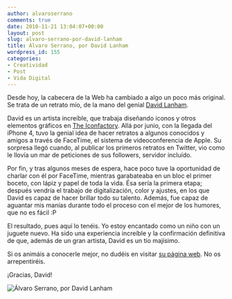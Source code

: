 ```yaml
---
author: alvaroserrano
comments: true
date: 2010-11-21 13:04:07+00:00
layout: post
slug: alvaro-serrano-por-david-lanham
title: Álvaro Serrano, por David Lanham
wordpress_id: 155
categories:
- Creatividad
- Post
- Vida Digital
---
```


Desde hoy, la cabecera de la Web ha cambiado a algo un poco más original. Se trata de un retrato mío, de la mano del genial [David Lanham](http://dlanham.com).

David es un artista increíble, que trabaja diseñando iconos y otros elementos gráficos en [The Iconfactory](http://iconfactory.com). Allá por junio, con la llegada del iPhone 4, tuvo la genial idea de hacer retratos a algunos conocidos y amigos a través de FaceTime, el sistema de videoconferencia de Apple. Su sorpresa llegó cuando, al publicar los primeros retratos en Twitter, vio como le llovía un mar de peticiones de sus followers, servidor incluído.

Por fin, y tras algunos meses de espera, hace poco tuve la oportunidad de charlar con él por FaceTime, mientras garabateaba en un bloc el primer boceto, con lápiz y papel de toda la vida. Ésa sería la primera etapa; después vendría el trabajo de digitalización, color y ajustes, en los que David es capaz de hacer brillar todo su talento. Además, fue capaz de aguantar mis manías durante todo el proceso con el mejor de los humores, que no es fácil :P

El resultado, pues aquí lo tenéis. Yo estoy encantado como un niño con un juguete nuevo. Ha sido una experiencia increíble y la confirmación definitiva de que, además de un gran artista, David es un tío majísimo.

Si os animáis a conocerle mejor, no dudéis en visitar [su página web](http://dlanham.com). No os arrepentiréis.

¡Gracias, David!

![Álvaro Serrano, por David Lanham](https://farm5.staticflickr.com/4091/5194175681_304e8bbcba_o.png)